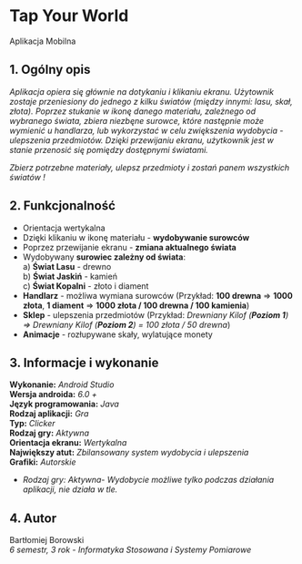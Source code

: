 # Tap Your World
Aplikacja Mobilna 

## 1. Ogólny opis

*Aplikacja opiera się głównie na dotykaniu i klikaniu ekranu. Użytownik zostaje przeniesiony do jednego z kilku światów (między innymi: lasu, skał, złota). Poprzez stukanie w ikonę danego materiału, zależnego od wybranego świata, zbiera niezbęne surowce, które następnie może wymienić u handlarza, lub wykorzystać w celu zwiększenia wydobycia - ulepszenia przedmiotów. Dzięki przewijaniu ekranu, użytkownik jest w stanie przenosić się pomiędzy dostępnymi światami.*

*Zbierz potrzebne materiały, ulepsz przedmioty i zostań panem wszystkich światów !*

## 2. Funkcjonalność

- Orientacja wertykalna
- Dzięki klikaniu w ikonę materiału - **wydobywanie surowców**
- Poprzez przewijanie ekranu - **zmiana aktualnego świata**
- Wydobywany **surowiec zależny od świata**:</br>
a) **Świat Lasu** - drewno </br>
b) **Świat Jaskiń** - kamień </br>
c) **Świat Kopalni** - złoto i diament</br>
- **Handlarz** - możliwa wymiana surowców (Przykład: **100 drewna** => **1000 złota**, **1 diament** => **1000 złota / 100 drewna / 100 kamienia**)
- **Sklep** - ulepszenia przedmiotów (Przykład: *Drewniany Kilof (**Poziom 1**) => Drewniany Kilof (**Poziom 2**) = 100 złota / 50 drewna*)
- **Animacje** - rozłupywane skały, wylatujące monety

## 3. Informacje i wykonanie

**Wykonanie:** _Android Studio_ </br>
**Wersja androida:** _6.0 +_ </br>
**Język programowania:** _Java_ </br>
**Rodzaj aplikacji:** _Gra_ </br>
**Typ:** _Clicker_ </br>
**Rodzaj gry:** _Aktywna_ </br>
**Orientacja ekranu:** _Wertykalna_ </br>
**Największy atut:** _Zbilansowany system wydobycia i ulepszenia_ </br>
**Grafiki:** _Autorskie_

* _Rodzaj gry: Aktywna- Wydobycie możliwe tylko podczas działania aplikacji, nie działa w tle._

## 4. Autor

Bartłomiej Borowski </br>
*6 semestr, 3 rok - Informatyka Stosowana i Systemy Pomiarowe*
